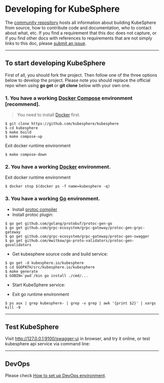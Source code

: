 # Developing for KubeSphere

The [community repository](https://github.com/kubesphere) hosts all information about
building KubeSphere from source, how to contribute code and documentation, who to contact about what, etc. If you find a requirement that this doc does not capture, or if you find other docs with references to requirements that are not simply links to this doc, please [submit an issue](https://github.com/kubesphere/kubesphere/issues/new).

----

## To start developing KubeSphere

First of all, you should fork the project. Then follow one of the three options below to develop the project. Please note you should replace the official repo when using __go get__ or __git clone__ below with your own one.

### 1. You have a working [Docker Compose](https://docs.docker.com/compose/install) environment [recommend].
>You need to install [Docker](https://docs.docker.com/engine/installation/) first.

```shell
$ git clone https://github.com/kubesphere/kubesphere
$ cd kubesphere
$ make build
$ make compose-up
```

Exit docker runtime environment
```shell
$ make compose-down
```

### 2. You have a working [Docker](https://docs.docker.com/engine/installation/) environment.


Exit docker runtime environment
```shell
$ docker stop $(docker ps -f name=kubesphere -q)
```

### 3. You have a working [Go](prereqs.md#setting-up-go) environment.

- Install [protoc compiler](https://github.com/google/protobuf/releases/)
- Install protoc plugin:

```shell
$ go get github.com/golang/protobuf/protoc-gen-go
$ go get github.com/grpc-ecosystem/grpc-gateway/protoc-gen-grpc-gateway
$ go get github.com/grpc-ecosystem/grpc-gateway/protoc-gen-swagger
$ go get github.com/mwitkow/go-proto-validators/protoc-gen-govalidators
```

- Get kubesphere source code and build service:

```shell
$ go get -d kubesphere.io/kubesphere
$ cd $GOPATH/src/kubesphere.io/kubesphere
$ make generate
$ GOBIN=`pwd`/bin go install ./cmd/...
```

- Start KubeSphere service:


- Exit go runtime environment
```shell
$ ps aux | grep kubesphere- | grep -v grep | awk '{print $2}' | xargs kill -9
```

----

## Test KubeSphere

Visit http://127.0.0.1:9100/swagger-ui in browser, and try it online, or test kubesphere api service via command line:

----

## DevOps

Please check [How to set up DevOps environment](devops.md).
